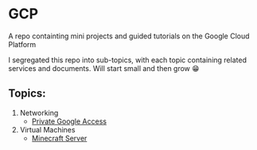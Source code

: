 # GCP
A repo containting mini projects and guided tutorials on the Google Cloud Platform

I segregated this repo into sub-topics, with each topic containing related services and documents. Will start small and then grow 😁

## Topics:
1. Networking
   - [Private Google Access](https://github.com/a-elfateh/GCP/blob/main/docs/1-%20Networking/Private%20Google%20Access.md)
2. Virtual Machines
   - [Minecraft Server]([https://github.com/a-elfateh/GCP/blob/main/docs/1-%20Networking/Private%20Google%20Access.md](https://github.com/a-elfateh/GCP/blob/main/docs/3-%20Virutal%20Machines/Minecraft%20Server.md)https://github.com/a-elfateh/GCP/blob/main/docs/3-%20Virutal%20Machines/Minecraft%20Server.md)
